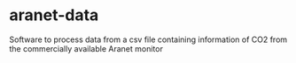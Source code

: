 # aranet-data
Software to process data from a csv file containing information of CO2 from the commercially available Aranet monitor
